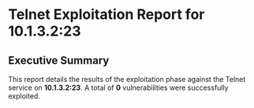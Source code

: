 # Telnet Exploitation Report for 10.1.3.2:23

## Executive Summary

This report details the results of the exploitation phase against the Telnet service on **10.1.3.2:23**. A total of **0** vulnerabilities were successfully exploited.

